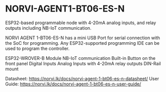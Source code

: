 # NORVI-AGENT1-BT06-ES-N
ESP32-based programmable node with 4-20mA analog inputs, and relay outputs including NB-IoT communication.

NORVI AGENT 1-BT06-ES-N has a mini USB Port for serial connection with the SoC for programming. 
Any ESP32-supported programming IDE can be used to program the controller.

ESP32-WROVER-B Module
NB-IoT communication
Built-in Button on the front panel
Digital Inputs
Analog Inputs with 4-20mA
relay outputs
DIN-Rail mount

Datasheet:   https://norvi.lk/docs/norvi-agent-1-bt06-es-n-datasheet/
User Guide:  https://norvi.lk/docs/norvi-agent-1-bt06-es-n-user-guide/
